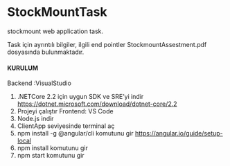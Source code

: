 # StockMountTask
stockmount web application task.

Task için ayrıntılı bilgiler, ilgili end pointler StockmountAssestment.pdf dosyasında bulunmaktadır. 

#### KURULUM #####
Backend :VisualStudio
1)	.NETCore 2.2 için uygun SDK ve SRE’yi indir
https://dotnet.microsoft.com/download/dotnet-core/2.2
2)	Projeyi çalıştır
Frontend: VS Code
1)	Node.js indir
2)	ClientApp seviyesinde terminal aç
3)	npm install -g @angular/cli  komutunu gir
https://angular.io/guide/setup-local
4)	npm install  komutunu gir
5)	npm start komutunu gir

